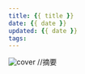 ```yaml
---
title: {{ title }}
date: {{ date }}
updated: {{ date }}
tags:
---
```

![cover](low_78036181_p0.jpg)
//摘要

<!-- more -->
